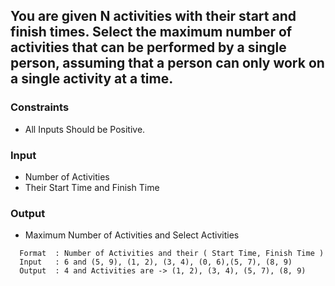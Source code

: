 ## You are given N activities with their start and finish times. Select the maximum number of activities that can be performed by a single person, assuming that a person can only work on a single activity at a time.

### Constraints
-  All Inputs Should be Positive.

### Input
- Number of Activities
- Their Start Time and Finish Time

### Output
- Maximum Number of Activities and Select Activities


```
  Format  : Number of Activities and their ( Start Time, Finish Time ) 
  Input   : 6 and (5, 9), (1, 2), (3, 4), (0, 6),(5, 7), (8, 9)
  Output  : 4 and Activities are -> (1, 2), (3, 4), (5, 7), (8, 9) 
```
